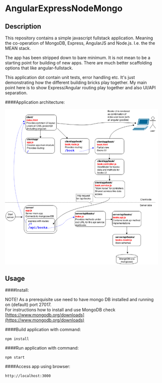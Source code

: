 # AngularExpressNodeMongo

## Description

This repository contains a simple javascript fullstack application.
Meaning the co-operation of MongoDB, Express, AngularJS and Node.js.
I.e. the the MEAN stack.

The app has been stripped down to bare minimum.
It is not mean to be a starting point for building of new apps.
There are much better scaffolding options that like angular-fullstack.

This application dot contain unit tests, error handling etc.
It's just demonstrating how the different building bricks play together.
My main point here is to show Express/Angular routing play together and also UI/API separation.

####Application architecture:

![app architecture](https://github.com/iaarnio/AngularExpressNodeMongo/blob/master/images/architecture.png?raw=true "Application architecture")

## Usage

####Install:

NOTE! As a prerequisite use need to have mongo DB installed and running on (default) port 27017.   
For instructions how to install and use MongoDB check [https://www.mongodb.org/downloads](https://www.mongodb.org/downloads)

####Build application with command:
```
npm install
```

####Run application with command:
```
npm start
```

####Access app using browser:
```
http://localhost:3000
```
